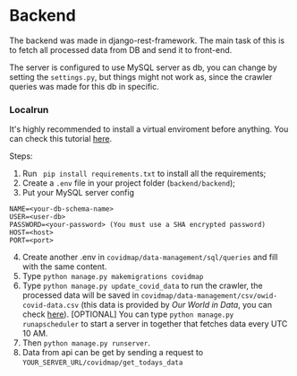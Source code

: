 # Backend

The backend was made in django-rest-framework. The main task of this is to fetch all processed data from DB and send it to front-end.

The server is configured to use MySQL server as db, you can change by setting the ```settings.py```, but things might not work as, since the crawler queries was made for this db in specific.

### Localrun
It's highly recommended to install a virtual enviroment before anything. You can check this tutorial [here](https://uoa-eresearch.github.io/eresearch-cookbook/recipe/2014/11/26/python-virtual-env/).


Steps:
1. Run ``` pip install requirements.txt``` to install all the requirements;
2. Create a ```.env``` file in your project folder (```backend/backend```);
3. Put your MySQL server config
```
NAME=<your-db-schema-name>
USER=<user-db>
PASSWORD=<your-password> (You must use a SHA encrypted password)
HOST=<host>
PORT=<port>
```

4. Create another .env in ```covidmap/data-management/sql/queries``` and fill with the same content.
5. Type ``python manage.py makemigrations covidmap``
6. Type ```python manage.py update_covid_data``` to run the crawler, the processed data will be saved in ```covidmap/data-management/csv/owid-covid-data.csv``` (this data is provided by <em>Our World in Data</em>, you can check [here](https://ourworldindata.org/coronavirus-source-data)).
[OPTIONAL] You can type ```python manage.py runapscheduler``` to start a server in together that fetches data every UTC 10 AM.
7. Then ```python manage.py runserver```.
8. Data from api can be get by sending a request to ```YOUR_SERVER_URL/covidmap/get_todays_data```
